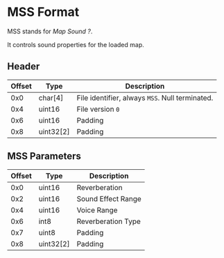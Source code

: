 # MSS Format

MSS stands for *Map Sound ?*.

It controls sound properties for the loaded map.

## Header

| Offset | Type  | Description
|--------|-------|------------
| 0x0     | char[4]   | File identifier, always `MSS`. Null terminated.
| 0x4     | uint16  | File version `0`
| 0x6     | uint16  | Padding
| 0x8     | uint32[2]  | Padding

## MSS Parameters

| Offset | Type  | Description
|--------|-------|------------
| 0x0     | uint16   | Reverberation
| 0x2     | uint16   | Sound Effect Range
| 0x4     | uint16   | Voice Range
| 0x6     | int8   | Reverberation Type
| 0x7     | uint8   | Padding
| 0x8     | uint32[2]   | Padding